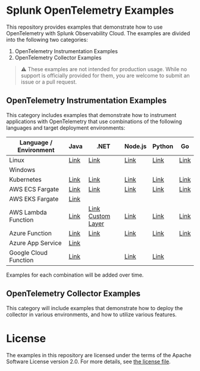 # Splunk OpenTelemetry Examples

This repository provides examples that demonstrate how to use OpenTelemetry 
with Splunk Observability Cloud. The examples are divided into the following 
two categories: 

1. OpenTelemetry Instrumentation Examples
2. OpenTelemetry Collector Examples 

> :warning: These examples are not intended for production usage. While no support is officially provided for them, you are welcome to submit an issue or a pull request. 

## OpenTelemetry Instrumentation Examples

This category includes examples that demonstrate how to instrument applications 
with OpenTelemetry that use combinations of the following languages and target
deployment environments: 

| Language / Environment | Java                                                  | .NET                                                                  | Node.js                                                 | Python                                                  | Go                                          |
|------------------------|-------------------------------------------------------|-----------------------------------------------------------------------|---------------------------------------------------------|---------------------------------------------------------|---------------------------------------------|
| Linux                  | [Link](./instrumentation/java/linux)                  | [Link](./instrumentation/dotnet/linux)                                | [Link](./instrumentation/nodejs/linux)                  | [Link](./instrumentation/python/linux)                  | [Link](./instrumentation/go/linux)          |
| Windows                |                                                       |                                                                       |                                                         |                                                         |                                             |
| Kubernetes             | [Link](./instrumentation/java/k8s)                    | [Link](./instrumentation/dotnet/k8s)                                  | [Link](./instrumentation/nodejs/k8s)                    | [Link](./instrumentation/python/k8s)                    | [Link](./instrumentation/go/k8s)            |
| AWS ECS Fargate        | [Link](./instrumentation/java/aws-ecs)                | [Link](./instrumentation/dotnet/aws-ecs)                              | [Link](./instrumentation/nodejs/aws-ecs)                | [Link](./instrumentation/python/aws-ecs)                | [Link](./instrumentation/go/aws-ecs)        |
| AWS EKS Fargate        | [Link](./instrumentation/java/aws-eks-fargate)        |                                                                       |                                                         |                                                         |                                             |
| AWS Lambda Function    | [Link](./instrumentation/java/aws-lambda)             | [Link](./instrumentation/dotnet/aws-lambda) <br> [Custom Layer](./instrumentation/dotnet/aws-lambda-with-custom-layer)                     | [Link](./instrumentation/nodejs/aws-lambda)             | [Link](./instrumentation/python/aws-lambda)             | [Link](./instrumentation/go/aws-lambda)     |
| Azure Function         | [Link](./instrumentation/java/azure-functions)        | [Link](./instrumentation/dotnet/azure-functions)                      | [Link](./instrumentation/nodejs/azure-functions)        | [Link](./instrumentation/python/azure-functions)        | [Link](./instrumentation/go/azure-functions) |
| Azure App Service      | [Link](./instrumentation/java/azure-app-service)      |          |                                                         |                                                         |  |
| Google Cloud Function  | [Link](./instrumentation/java/google-cloud-functions) |                                                                       | [Link](./instrumentation/nodejs/google-cloud-functions) | [Link](./instrumentation/python/google-cloud-functions) |                                             |

Examples for each combination will be added over time. 

## OpenTelemetry Collector Examples

This category will include examples that demonstrate how to deploy the collector 
in various environments, and how to utilize various features. 

# License

The examples in this repository are licensed under the terms of the Apache Software License version 2.0. For more details, see [the license file](./LICENSE).
